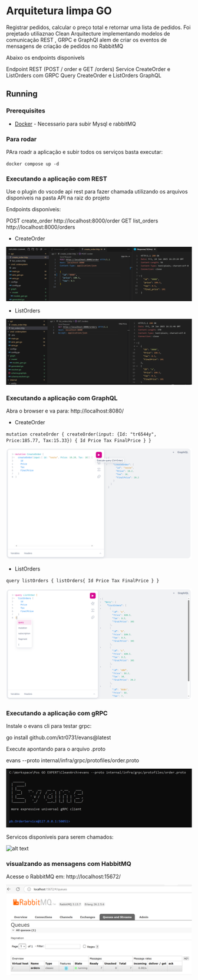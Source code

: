 # Arquitetura limpa GO

Registrar pedidos, calcular o preço total e retornar uma lista de pedidos. Foi prejetado utiliaznao Clean Arquitecture implementando modelos de comunicação REST , GRPC e GraphQl alem de criar os eventos de  mensagens de criação de pedidos no RabbitMQ 

Abaixo os endpoints disponivels

Endpoint REST (POST / order e GET /orders)
Service CreateOrder e ListOrders com GRPC
Query CreateOrder e ListOrders GraphQL

## Running

### Prerequisites

- [Docker]([https://www.docker.com/) - Necessario para subir Mysql e rabbitMQ

### Para rodar

PAra roadr a aplicação e subir todos os serviços basta executar:

`docker compose up -d`

### Executando a aplicação com REST 

Use o plugin do vscode api rest para fazer chamada utilizando os arquivos disponiveis na pasta API na raiz do projeto

Endpoints disponíveis:

POST create_order http://localhost:8000/order
GET list_orders http://localhost:8000/orders

- CreateOrder

![alt text](/images/rest-1.png)

- ListOrders

![alt text](/images/rest-2.png)


### Executando a aplicação com GraphQL

Abra o browser e va para: http://localhost:8080/

- CreateOrder

`mutation createOrder {
  createOrder(input: {Id: "tr6544y", Price:185.77, Tax:15.33}) {
    Id
    Price
    Tax
    FinalPrice
  }
}`

![alt text](/images/graphi-1.png)

- ListOrders

`query listOrders {
  listOrders{
    Id
    Price
    Tax
    FinalPrice
  }
}`

![alt text](/images/graphi-2.png)

### Executando a aplicação com gRPC

Instale o evans cli para testar grpc:

go install github.com/ktr0731/evans@latest

Execute apontando para o arquivo .proto

evans --proto internal/infra/grpc/protofiles/order.proto

![alt text](/images/grpc2.png)


Servicos disponiveis para serem chamados:

![alt text](/images/grpc1.png)


### visualzando as mensagens com HabbitMQ

Acesse o RabbitMQ em: http://localhost:15672/

![alt text](/images/rabbit.png)